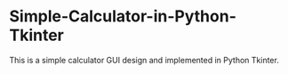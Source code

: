 # Simple-Calculator-in-Python-Tkinter
This is a simple calculator GUI design and implemented in Python Tkinter.
